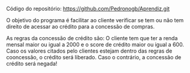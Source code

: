 Código do repositório: https://github.com/Pedronogb/Aprendiz.git

O objetivo do programa é facilitar ao cliente verificar se tem ou não tem direito de acessar ao crédito para a concessão de compras.

As regras da concessão de crédito são: O cliente tem que ter a renda mensal maior ou igual a 2000 e o score de crédito maior ou igual a 600. Caso os valores citados pelo clientes estejam dentro das regras de cooncessão, o crédito será liberado.
Caso o contrário, a concessão de crédito será negada!
